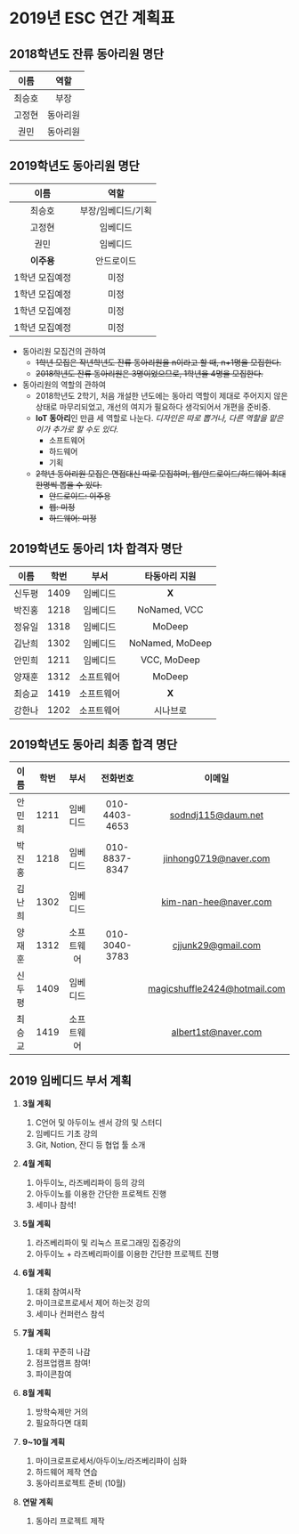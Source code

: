 # 2019년 ESC 연간 계획표



## 2018학년도 잔류 동아리원 명단

|  이름  |   역할   |
| :----: | :------: |
| 최승호 |   부장   |
| 고정현 | 동아리원 |
|  권민  | 동아리원 |



## 2019학년도 동아리원 명단

|      이름      |        역할        |
| :------------: | :----------------: |
|     최승호     | 부장/임베디드/기획 |
|     고정현     |      임베디드      |
|      권민      |      임베디드      |
|   **이주용**   |     안드로이드     |
| 1학년 모집예정 |        미정        |
| 1학년 모집예정 |        미정        |
| 1학년 모집예정 |        미정        |
| 1학년 모집예정 |        미정        |

- 동아리원 모집건의 관하여
  - ~~1학년 모집은 작년학년도 잔류 동아리원을 n이라고 할 때, n+1명을 모집한다.~~
  - ~~2018학년도 잔류 동아리원은 3명이었으므로, 1학년을 4명을 모집한다.~~
- 동아리원의 역할의 관하여
  - 2018학년도 2학기, 처음 개설한 년도에는 동아리 역할이 제대로 주어지지 않은 상태로 마무리되었고, 개선의 여지가 필요하다 생각되어서 개편을 준비중.
  - **IoT 동아리**인 만큼 세 역할로 나눈다. *디자인은 따로 뽑거나, 다른 역할을 맡은 이가 추가로 할 수도 있다.*
    - 소프트웨어
    - 하드웨어
    - 기획
  - ~~2학년 동아리원 모집은 면접대신 따로 모집하며, 웹/안드로이드/하드웨어 최대 한명씩 뽑을 수 있다.~~
    - ~~안드로이드: 이주용~~
    - ~~웹: 미정~~
    - ~~하드웨어: 미정~~

## 2019학년도 동아리 1차 합격자 명단

|  이름  | 학번 |    부서    |  타동아리 지원  |
| :----: | :--: | :--------: | :-------------: |
| 신두평 | 1409 |  임베디드  |      **X**      |
| 박진홍 | 1218 |  임베디드  |  NoNamed, VCC   |
| 정유일 | 1318 |  임베디드  |     MoDeep      |
| 김난희 | 1302 |  임베디드  | NoNamed, MoDeep |
| 안민희 | 1211 |  임베디드  |   VCC, MoDeep   |
| 양재훈 | 1312 | 소프트웨어 |     MoDeep      |
| 최승교 | 1419 | 소프트웨어 |      **X**      |
| 강한나 | 1202 | 소프트웨어 |    시나브로     |



## 2019학년도 동아리 최종 합격 명단

|  이름  | 학번 |    부서    | 전화번호 | 이메일 |
| :----: | :--: | :--------: | :----: | :----: |
| 안민희 | 1211 |  임베디드  | 010-4403-4653 | sodndj115@daum.net |
| 박진홍 | 1218 |  임베디드  | 010-8837-8347 | jinhong0719@naver.com |
| 김난희 | 1302 |  임베디드  |  | kim-nan-hee@naver.com |
| 양재훈 | 1312 | 소프트웨어 | 010-3040-3783 | cjjunk29@gmail.com |
| 신두평 | 1409 | 임베디드 |  | magicshuffle2424@hotmail.com |
| 최승교 | 1419 |  소프트웨어  |  | albert1st@naver.com |



## 2019 임베디드 부서 계획

1. **3월 계획**
   1. C언어 및 아두이노 센서 강의 및 스터디
   2. 임베디드 기초 강의
   3. Git, Notion, 잔디 등 협업 툴 소개
2. **4월 계획**
   1. 아두이노, 라즈베리파이 등의 강의
   2. 아두이노를 이용한 간단한 프로젝트 진행
   3. 세미나 참석!
3. **5월 계획**
   1. 라즈베리파이 및 리눅스 프로그래밍 집중강의
   2. 아두이노 + 라즈베리파이를 이용한 간단한 프로젝트 진행
4. **6월 계획**
   1. 대회 참여시작
   2. 마이크로프로세서 제어 하는것 강의
   3. 세미나 컨퍼런스 참석

5. **7월 계획**
   1. 대회 꾸준히 나감
   2. 점프업캠프 참여!
   3. 파이콘참여
6. **8월 계획**
   1. 방학숙제만 거의
   2. 필요하다면 대회
7. **9~10월 계획**
   1. 마이크로프로세서/아두이노/라즈베리파이 심화
   2. 하드웨어 제작 연습
   3. 동아리프로젝트 준비 (10월)
8. **연말 계획**
   1. 동아리 프로젝트 제작
